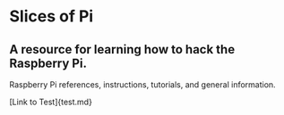 # Slices of Pi

## A resource for learning how to hack the Raspberry Pi.


Raspberry Pi references, instructions, tutorials, and general information.

[Link to Test]{test.md}
